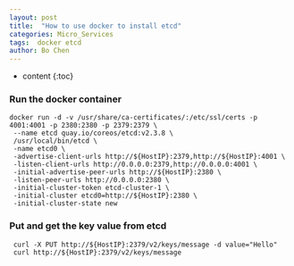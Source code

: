 ```yaml
---
layout: post
title:  "How to use docker to install etcd"
categories: Micro_Services
tags:  docker etcd
author: Bo Chen
---
```


* content
{:toc}

### Run the docker container  

    docker run -d -v /usr/share/ca-certificates/:/etc/ssl/certs -p 4001:4001 -p 2380:2380 -p 2379:2379 \
     --name etcd quay.io/coreos/etcd:v2.3.8 \
     /usr/local/bin/etcd \
     -name etcd0 \
     -advertise-client-urls http://${HostIP}:2379,http://${HostIP}:4001 \
     -listen-client-urls http://0.0.0.0:2379,http://0.0.0.0:4001 \
     -initial-advertise-peer-urls http://${HostIP}:2380 \
     -listen-peer-urls http://0.0.0.0:2380 \
     -initial-cluster-token etcd-cluster-1 \
     -initial-cluster etcd0=http://${HostIP}:2380 \
     -initial-cluster-state new

### Put and get the key value from etcd  

     curl -X PUT http://${HostIP}:2379/v2/keys/message -d value="Hello"
     curl http://${HostIP}:2379/v2/keys/message
